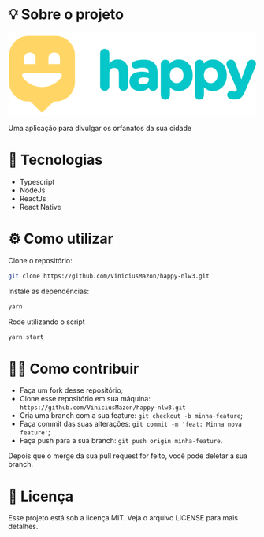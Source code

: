 # 💡 Sobre o projeto



![Logo](docs/logo.svg)

Uma aplicação para divulgar os orfanatos da sua cidade




# 🔬 Tecnologias

* Typescript
* NodeJs
* ReactJs
* React Native



# ⚙️ Como utilizar

Clone o repositório:

```bash
git clone https://github.com/ViniciusMazon/happy-nlw3.git
```

Instale as dependências:

```bash
yarn
```

Rode utilizando o script

```bash
yarn start
```



# 🖖🏻 Como contribuir

- Faça um fork desse repositório;
- Clone esse repositório em sua máquina: `https://github.com/ViniciusMazon/happy-nlw3.git`
- Cria uma branch com a sua feature: `git checkout -b minha-feature`;
- Faça commit das suas alterações: `git commit -m 'feat: Minha nova feature'`;
- Faça push para a sua branch: `git push origin minha-feature`.

Depois que o merge da sua pull request for feito, você pode deletar a sua branch.



# 📃 Licença

Esse projeto está sob a licença MIT. Veja o arquivo LICENSE para mais detalhes.